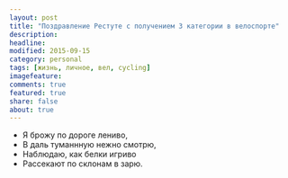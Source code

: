 ```yaml
---
layout: post
title: "Поздравление Рестуте с получением 3 категории в велоспорте"
description: 
headline: 
modified: 2015-09-15
category: personal
tags: [жизнь, личное, вел, cycling]
imagefeature:
comments: true
featured: true
share: false
about: true
---
```

* Я брожу по дороге лениво,
* В даль туманнную нежно смотрю,
* Наблюдаю, как белки игриво
* Рассекают по склонам в зарю.




